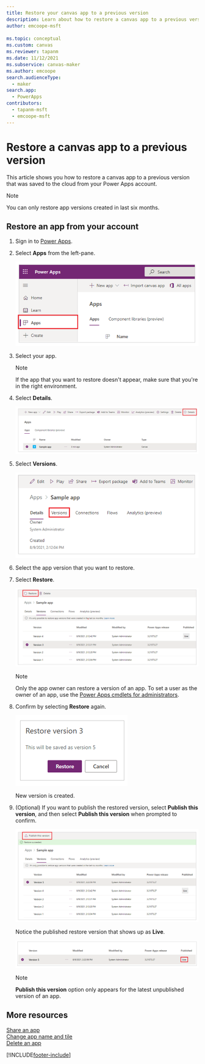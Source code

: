 ```yaml
---
title: Restore your canvas app to a previous version
description: Learn about how to restore a canvas app to a previous version.
author: emcoope-msft

ms.topic: conceptual
ms.custom: canvas
ms.reviewer: tapanm
ms.date: 11/12/2021
ms.subservice: canvas-maker
ms.author: emcoope
search.audienceType: 
  - maker
search.app: 
  - PowerApps
contributors:
  - tapanm-msft
  - emcoope-msft
---
```

# Restore a canvas app to a previous version

This article shows you how to restore a canvas app to a previous version that was saved to the cloud from your Power Apps account.

> [!NOTE]
> You can only restore app versions created in last six months.

## Restore an app from your account

1. Sign in to [Power Apps](https://make.powerapps.com).

1. Select **Apps** from the left-pane.

    ![Select Apps](./media/restore-an-app/file-apps.png "Select Apps")

1. Select your app.

    > [!NOTE]
    > If the app that you want to restore doesn't appear, make sure that you're in the right environment.

1. Select **Details**.

    ![Select Details option](./media/restore-an-app/select-details.png "Select Details option")

1. Select **Versions**.

    ![Select Versions](./media/restore-an-app/versions.png "Select Versions")

1. Select the app version that you want to restore.

1. Select **Restore**.

    ![Select Restore](./media/restore-an-app/restore.png "Select Restore")

    > [!NOTE]
    > Only the app owner can restore a version of an app. To set a user as the owner of an app, use the [Power Apps cmdlets for administrators](/power-platform/admin/powerapps-powershell).

1. Confirm by selecting **Restore** again.

    ![Confirm restore](./media/restore-an-app/restore-confirm.png "Confirm restore")

    New version is created.

1. (Optional) If you want to publish the restored version, select **Publish this version**, and then select **Publish this version** when prompted to confirm.

    ![Publish restored version](./media/restore-an-app/publish.png "Publish restored version")

    Notice the published restore version that shows up as **Live**.
    
    ![Live version](./media/restore-an-app/live.png "Live version")

    > [!NOTE]
    > **Publish this version** option only appears for the latest unpublished version of an app.

## More resources
[Share an app](share-app.md)  
[Change app name and tile](set-name-tile.md)  
[Delete an app](delete-app.md)


[!INCLUDE[footer-include](../../includes/footer-banner.md)]